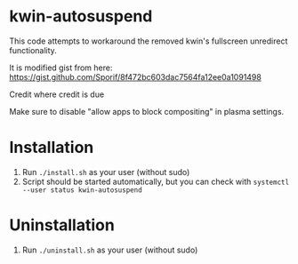# kwin-autosuspend
This code attempts to workaround the removed kwin's fullscreen unredirect functionality.

It is modified gist from here: https://gist.github.com/Sporif/8f472bc603dac7564fa12ee0a1091498

Credit where credit is due

Make sure to disable "allow apps to block compositing" in plasma settings.

# Installation
1. Run `./install.sh` as your user (without sudo)
2. Script should be started automatically, but you can check with `systemctl --user status kwin-autosuspend`

# Uninstallation
1. Run `./uninstall.sh` as your user (without sudo)